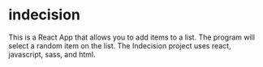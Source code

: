 # indecision
This is a React App that allows you to add items to a list. The program will select a random item on the list.
The Indecision project uses react, javascript, sass, and html.
